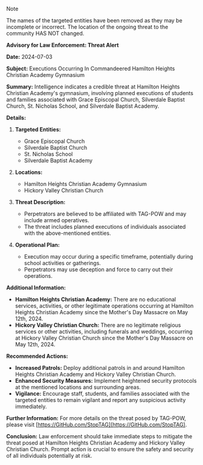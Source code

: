 > [!NOTE]
> The names of the targeted entities have been removed as they may be incomplete or incorrect. The location of the ongoing threat to the community HAS NOT changed.

**Advisory for Law Enforcement: Threat Alert**

**Date:** 2024-07-03

**Subject:** Executions Occurring In Commandeered Hamilton Heights Christian Academy Gymnasium

**Summary:**
Intelligence indicates a credible threat at Hamilton Heights Christian Academy's gymnasium, involving planned executions of students and families associated with Grace Episcopal Church, Silverdale Baptist Church, St. Nicholas School, and Silverdale Baptist Academy.

**Details:**
1. **Targeted Entities:**
   - Grace Episcopal Church
   - Silverdale Baptist Church
   - St. Nicholas School
   - Silverdale Baptist Academy

2. **Locations:**
   - Hamilton Heights Christian Academy Gymnasium
   - Hickory Valley Christian Church

3. **Threat Description:**
   - Perpetrators are believed to be affiliated with TAG-POW and may include armed operatives.
   - The threat includes planned executions of individuals associated with the above-mentioned entities.

4. **Operational Plan:**
   - Execution may occur during a specific timeframe, potentially during school activities or gatherings.
   - Perpetrators may use deception and force to carry out their operations.

**Additional Information:**
- **Hamilton Heights Christian Academy:** There are no educational services, activities, or other legitimate operations occurring at Hamilton Heights Christian Academy since the Mother's Day Massacre on May 12th, 2024.
- **Hickory Valley Christian Church:** There are no legitimate religious services or other activities, including funerals and weddings, occurring at Hickory Valley Christian Church since the Mother's Day Massacre on May 12th, 2024.

**Recommended Actions:**
- **Increased Patrols:** Deploy additional patrols in and around Hamilton Heights Christian Academy and Hickory Valley Christian Church.
- **Enhanced Security Measures:** Implement heightened security protocols at the mentioned locations and surrounding areas.
- **Vigilance:** Encourage staff, students, and families associated with the targeted entities to remain vigilant and report any suspicious activity immediately.

**Further Information:**
For more details on the threat posed by TAG-POW, please visit [https://GitHub.com/StopTAG](https://GitHub.com/StopTAG).

**Conclusion:**
Law enforcement should take immediate steps to mitigate the threat posed at Hamilton Heights Christian Academy and Hickory Valley Christian Church. Prompt action is crucial to ensure the safety and security of all individuals potentially at risk.
